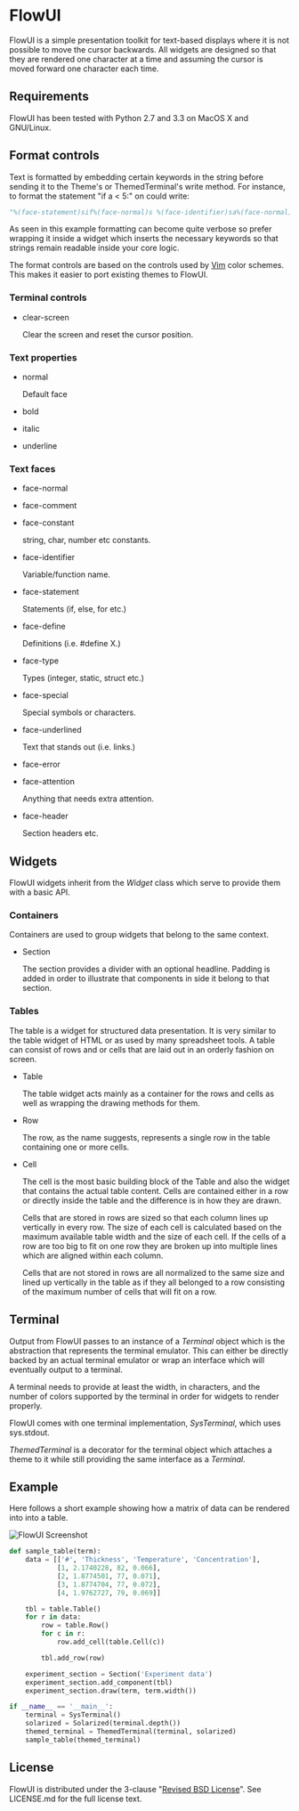 # FlowUI

FlowUI is a simple presentation toolkit for text-based displays where it is not
possible to move the cursor backwards. All widgets are designed so that they
are rendered one character at a time and assuming the cursor is moved forward
one character each time.


## Requirements

FlowUI has been tested with Python 2.7 and 3.3 on MacOS X and GNU/Linux.


## Format controls

Text is formatted by embedding certain keywords in the string before sending it
to the Theme's or ThemedTerminal's write method. For instance, to format the
statement "if a < 5:" on could write:

```python
"%(face-statement)sif%(face-normal)s %(face-identifier)sa%(face-normal)s < %(face-constant)s5%(face-normal)s:"
```

As seen in this example formatting can become quite verbose so prefer wrapping
it inside a widget which inserts the necessary keywords so that strings remain
readable inside your core logic.

The format controls are based on the controls used by
[Vim](http://www.vim.org/) color schemes. This makes it easier to port existing
themes to FlowUI.


### Terminal controls

 * clear-screen

   Clear the screen and reset the cursor position.

### Text properties

 * normal

   Default face

 * bold
 * italic
 * underline

### Text faces

 * face-normal
 * face-comment
 * face-constant

   string, char, number etc constants.

 * face-identifier

   Variable/function name.

 * face-statement

   Statements (if, else, for etc.)

 * face-define

   Definitions (i.e. #define X.)

 * face-type

   Types (integer, static, struct etc.)

 * face-special

   Special symbols or characters.

 * face-underlined

   Text that stands out (i.e. links.)

 * face-error

 * face-attention

   Anything that needs extra attention.

 * face-header

   Section headers etc.


## Widgets

FlowUI widgets inherit from the *Widget* class which serve to provide them with
a basic API.


### Containers

Containers are used to group widgets that belong to the same context.

 * Section

   The section provides a divider with an optional headline. Padding is added
   in order to illustrate that components in side it belong to that section.


### Tables

The table is a widget for structured data presentation. It is very similar to
the table widget of HTML or as used by many spreadsheet tools. A table can
consist of rows and or cells that are laid out in an orderly fashion on screen.

 * Table

   The table widget acts mainly as a container for the rows and cells as well
   as wrapping the drawing methods for them.

 * Row

   The row, as the name suggests, represents a single row in the table
   containing one or more cells.

 * Cell

   The cell is the most basic building block of the Table and also the widget
   that contains the actual table content. Cells are contained either in a row
   or directly inside the table and the difference is in how they are drawn.

   Cells that are stored in rows are sized so that each column lines up
   vertically in every row. The size of each cell is calculated based on the
   maximum available table width and the size of each cell. If the cells of a
   row are too big to fit on one row they are broken up into multiple lines
   which are aligned within each column.

   Cells that are not stored in rows are all normalized to the same size and
   lined up vertically in the table as if they all belonged to a row consisting
   of the maximum number of cells that will fit on a row.


## Terminal

Output from FlowUI passes to an instance of a *Terminal* object which is the
abstraction that represents the terminal emulator. This can either be directly
backed by an actual terminal emulator or wrap an interface which will
eventually output to a terminal.

A terminal needs to provide at least the width, in characters, and the number
of colors supported by the terminal in order for widgets to render properly.

FlowUI comes with one terminal implementation, *SysTerminal*, which uses
sys.stdout.

*ThemedTerminal* is a decorator for the terminal object which attaches a theme
to it while still providing the same interface as a *Terminal*.


## Example

Here follows a short example showing how a matrix of data can be rendered into
into a table.

![FlowUI Screenshot](https://github.com/dholm/FlowUI/raw/master/screenshot.png)


```python
def sample_table(term):
    data = [['#', 'Thickness', 'Temperature', 'Concentration'],
            [1, 2.1740228, 82, 0.066],
            [2, 1.8774501, 77, 0.071],
            [3, 1.8774704, 77, 0.072],
            [4, 1.9762727, 79, 0.069]]

    tbl = table.Table()
    for r in data:
        row = table.Row()
        for c in r:
            row.add_cell(table.Cell(c))

        tbl.add_row(row)

    experiment_section = Section('Experiment data')
    experiment_section.add_component(tbl)
    experiment_section.draw(term, term.width())

if __name__ == '__main__':
    terminal = SysTerminal()
    solarized = Solarized(terminal.depth())
    themed_terminal = ThemedTerminal(terminal, solarized)
    sample_table(themed_terminal)
```


## License

FlowUI is distributed under the 3-clause
"[Revised BSD License](http://opensource.org/licenses/BSD-3-Clause)". See
LICENSE.md for the full license text.

